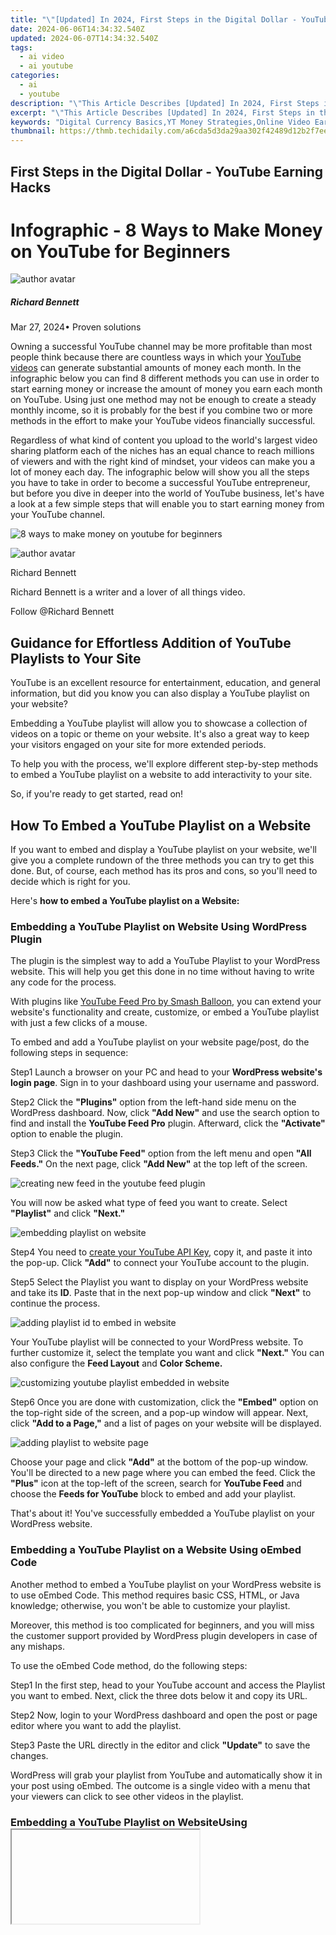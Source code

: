 ```yaml
---
title: "\"[Updated] In 2024, First Steps in the Digital Dollar - YouTube Earning Hacks\""
date: 2024-06-06T14:34:32.540Z
updated: 2024-06-07T14:34:32.540Z
tags:
  - ai video
  - ai youtube
categories:
  - ai
  - youtube
description: "\"This Article Describes [Updated] In 2024, First Steps in the Digital Dollar - YouTube Earning Hacks\""
excerpt: "\"This Article Describes [Updated] In 2024, First Steps in the Digital Dollar - YouTube Earning Hacks\""
keywords: "Digital Currency Basics,YT Money Strategies,Online Video Earnings,Dollar Digital Guide,Tech Finance Tips,Income Through Videos,Earning Dollar Profits"
thumbnail: https://thmb.techidaily.com/a6cda5d3da29aa302f42489d12b2f7ee98a977d6c686fb1e190a7cb786bdcbab.jpg
---
```


## First Steps in the Digital Dollar - YouTube Earning Hacks

# Infographic - 8 Ways to Make Money on YouTube for Beginners

![author avatar](https://images.wondershare.com/filmora/article-images/richard-bennett.jpg)

##### Richard Bennett

 Mar 27, 2024• Proven solutions

Owning a successful YouTube channel may be more profitable than most people think because there are countless ways in which your [YouTube videos](https://tools.techidaily.com/wondershare/filmora/download/) can generate substantial amounts of money each month. In the infographic below you can find 8 different methods you can use in order to start earning money or increase the amount of money you earn each month on YouTube. Using just one method may not be enough to create a steady monthly income, so it is probably for the best if you combine two or more methods in the effort to make your YouTube videos financially successful.

Regardless of what kind of content you upload to the world's largest video sharing platform each of the niches has an equal chance to reach millions of viewers and with the right kind of mindset, your videos can make you a lot of money each day. The infographic below will show you all the steps you have to take in order to become a successful YouTube entrepreneur, but before you dive in deeper into the world of YouTube business, let's have a look at a few simple steps that will enable you to start earning money from your YouTube channel.

![8 ways to make money on youtube for beginners](https://filmora.wondershare.com/youtube-video-editing/8-ways-to-make-money-on-youtube-for-beginners.jpg)

![author avatar](https://images.wondershare.com/filmora/article-images/richard-bennett.jpg)

Richard Bennett

Richard Bennett is a writer and a lover of all things video.

Follow @Richard Bennett


<ins class="adsbygoogle"
     style="display:block"
     data-ad-format="autorelaxed"
     data-ad-client="ca-pub-7571918770474297"
     data-ad-slot="1223367746"></ins>

## Guidance for Effortless Addition of YouTube Playlists to Your Site

YouTube is an excellent resource for entertainment, education, and general information, but did you know you can also display a YouTube playlist on your website?

Embedding a YouTube playlist will allow you to showcase a collection of videos on a topic or theme on your website. It's also a great way to keep your visitors engaged on your site for more extended periods.

To help you with the process, we'll explore different step-by-step methods to embed a YouTube playlist on a website to add interactivity to your site.

So, if you're ready to get started, read on!

## How To Embed a YouTube Playlist on a Website

If you want to embed and display a YouTube playlist on your website, we'll give you a complete rundown of the three methods you can try to get this done. But, of course, each method has its pros and cons, so you'll need to decide which is right for you.

Here's **how to embed a YouTube playlist on a Website:**

### Embedding a YouTube Playlist on Website Using WordPress Plugin

The plugin is the simplest way to add a YouTube Playlist to your WordPress website. This will help you get this done in no time without having to write any code for the process.

With plugins like [YouTube Feed Pro by Smash Balloon](https://smashballoon.com/youtube-feed/), you can extend your website's functionality and create, customize, or embed a YouTube playlist with just a few clicks of a mouse.

To embed and add a YouTube playlist on your website page/post, do the following steps in sequence:

Step1 Launch a browser on your PC and head to your **WordPress website's login page**. Sign in to your dashboard using your username and password.

Step2 Click the **"Plugins"** option from the left-hand side menu on the WordPress dashboard. Now, click **"Add New"** and use the search option to find and install the **YouTube Feed Pro** plugin. Afterward, click the **"Activate"** option to enable the plugin.

Step3 Click the **"YouTube Feed"** option from the left menu and open **"All Feeds."** On the next page, click **"Add New"** at the top left of the screen.

![creating new feed in the youtube feed plugin](https://images.wondershare.com/filmora/article-images/2023/03/creating-new-feed-in-the-youtube-feed-plugin.png)

You will now be asked what type of feed you want to create. Select **"Playlist"** and click **"Next."**

![embedding playlist on website](https://images.wondershare.com/filmora/article-images/2023/03/embedding-playlist-on-website.png)

Step4 You need to [create your YouTube API Key](https://developers.google.com/youtube/v3/getting-started), copy it, and paste it into the pop-up. Click **"Add"** to connect your YouTube account to the plugin.

Step5 Select the Playlist you want to display on your WordPress website and take its **ID**. Paste that in the next pop-up window and click **"Next"** to continue the process.

![adding playlist id to embed in website](https://images.wondershare.com/filmora/article-images/2023/03/adding-playlist-id-to-embed-in-website.png)

Your YouTube playlist will be connected to your WordPress website. To further customize it, select the template you want and click **"Next."** You can also configure the **Feed Layout** and **Color Scheme.**

![customizing youtube playlist embedded in website](https://images.wondershare.com/filmora/article-images/2023/03/customizing-youtube-playlist-embedded-in-website.png)

Step6 Once you are done with customization, click the **"Embed"** option on the top-right side of the screen, and a pop-up window will appear. Next, click **"Add to a Page,"** and a list of pages on your website will be displayed.

![adding playlist to website page](https://images.wondershare.com/filmora/article-images/2023/03/adding-playlist-to-website-page.png)

Choose your page and click **"Add"** at the bottom of the pop-up window. You'll be directed to a new page where you can embed the feed. Click the **"Plus"** icon at the top-left of the screen, search for **YouTube Feed** and choose the **Feeds for YouTube** block to embed and add your playlist.

That's about it! You've successfully embedded a YouTube playlist on your WordPress website.

### Embedding a YouTube Playlist on a Website Using oEmbed Code

Another method to embed a YouTube playlist on your WordPress website is to use oEmbed Code. This method requires basic CSS, HTML, or Java knowledge; otherwise, you won't be able to customize your playlist.

Moreover, this method is too complicated for beginners, and you will miss the customer support provided by WordPress plugin developers in case of any mishaps.

To use the oEmbed Code method, do the following steps:

Step1 In the first step, head to your YouTube account and access the Playlist you want to embed. Next, click the three dots below it and copy its URL.

Step2 Now, login to your WordPress dashboard and open the post or page editor where you want to add the playlist.

Step3 Paste the URL directly in the editor and click **"Update"** to save the changes.

WordPress will grab your playlist from YouTube and automatically show it in your post using oEmbed. The outcome is a single video with a menu that your viewers can click to see other videos in the playlist.

### Embedding a YouTube Playlist on WebsiteUsing <iframe >

Another way to embed a playlist of your YouTube channel on your WordPress site is by using the iFrame code with the following step-by-step instructions:

Step1 In the first step, launch a browser on your desktop or laptop and go to your **YouTube channel.**

Step2 Now, head to the YouTube playlist you want to embed, click the **"Share"** icon, and a pop-up window will appear.

Step3 Choose the **"Embed"** option, and a new lightbox pop-up will appear, having your playlist's embed code. Click **"Copy"** to save the code on your clipboard.

![embedding youtube playlist in website using iframe code](https://images.wondershare.com/filmora/article-images/2023/03/embedding-youtube-playlist-in-website-using-iframe-code.png)

Step4 Log in to your WordPress dashboard and open the page/post editor where you want to embed the playlist. Click the **"Plus"** icon, search for **"custom HTML,"** and select **"Custom HTML block"** to add to the page/post.

Now, paste the iFrame embed code you've copied from YouTube and click "Update" at the top-right of the screen to save the changes and embed your playlist.

This method will also display one video with a menu from where you and your website viewers can access the playlist. Moreover, there are few customization options to change the appearance.

## A Bonus Tip: YouTube Video Maker - Filmora

If you find your YouTube videos as boring and not engaging as other content on your website, we recommend using [Wondershare Filmora](https://tools.techidaily.com/wondershare/filmora/download/) for your next project.

[Free Download](https://tools.techidaily.com/wondershare/filmora/download/) For Win 7 or later(64-bit)

[Free Download](https://tools.techidaily.com/wondershare/filmora/download/) For macOS 10.14 or later

With this software, you can quickly make eye-captivating YouTube videos by recording from a screen or webcam and can edit them using advanced editing features. Filmora also allows you to instantly export your content to YouTube with just a few clicks, which you can later embed into your website.

Some key features of Wondershare Filmora are as follows:

* Advanced video editing features include keyframing, speed ramping, Boris FX, Motion Tracking, Titles, and more.
* Massive library of preset templates, effects, transitions, animations, and royalty-free music.
* Instant [Export](https://tools.techidaily.com/wondershare/filmora/download/) to YouTube channel.
* Record from webcam, screen, and voiceover.
* Simple drag-and-drop interface.

## Conclusion

This article discusses step-by-step methods **to embed a YouTube playlist on a website** using the WordPress plugin, oEmbed code, and iFrame embed code.

Additionally, we've recommended Wondershare Filmora for making engaging and captivating YouTube videos that you can export directly to your channel from the software.

We hope you've found this article informative and can now display your YouTube playlist on your site without hassle.

[Free Download](https://tools.techidaily.com/wondershare/filmora/download/) For Win 7 or later(64-bit)

[Free Download](https://tools.techidaily.com/wondershare/filmora/download/) For macOS 10.14 or later

With this software, you can quickly make eye-captivating YouTube videos by recording from a screen or webcam and can edit them using advanced editing features. Filmora also allows you to instantly export your content to YouTube with just a few clicks, which you can later embed into your website.

Some key features of Wondershare Filmora are as follows:

* Advanced video editing features include keyframing, speed ramping, Boris FX, Motion Tracking, Titles, and more.
* Massive library of preset templates, effects, transitions, animations, and royalty-free music.
* Instant [Export](https://tools.techidaily.com/wondershare/filmora/download/) to YouTube channel.
* Record from webcam, screen, and voiceover.
* Simple drag-and-drop interface.

## Conclusion

This article discusses step-by-step methods **to embed a YouTube playlist on a website** using the WordPress plugin, oEmbed code, and iFrame embed code.

Additionally, we've recommended Wondershare Filmora for making engaging and captivating YouTube videos that you can export directly to your channel from the software.

We hope you've found this article informative and can now display your YouTube playlist on your site without hassle.

<ins class="adsbygoogle"
     style="display:block"
     data-ad-format="autorelaxed"
     data-ad-client="ca-pub-7571918770474297"
     data-ad-slot="1223367746"></ins>

<ins class="adsbygoogle"
     style="display:block"
     data-ad-client="ca-pub-7571918770474297"
     data-ad-slot="8358498916"
     data-ad-format="auto"
     data-full-width-responsive="true"></ins>

<span class="atpl-alsoreadstyle">Also read:</span>
<div><ul>
<li><a href="https://eaxpv-info.techidaily.com/updated-how-to-download-youtube-playlist-step-by-step-for-2024/"><u>[Updated] How to Download YouTube Playlist-Step by Step for 2024</u></a></li>
<li><a href="https://eaxpv-info.techidaily.com/new-2024-approved-how-to-execute-flawless-wirecast-broadcasts-on-youtube/"><u>[New] 2024 Approved  How to Execute Flawless WireCast Broadcasts on YouTube</u></a></li>
<li><a href="https://eaxpv-info.techidaily.com/new-2024-approved-how-to-keep-unwanted-content-away-from-your-computer-and-phone/"><u>[New] 2024 Approved  How to Keep Unwanted Content Away From Your Computer and Phone</u></a></li>
<li><a href="https://eaxpv-info.techidaily.com/updated-in-2024-building-buzz-strategies-for-shaping-your-unique-youtubing-image/"><u>[Updated] In 2024, Building Buzz  Strategies for Shaping Your Unique YouTubing Image</u></a></li>
<li><a href="https://eaxpv-info.techidaily.com/new-monetize-mastery-series-behind-the-scenes-with-carminati-ajay/"><u>[New] Monetize Mastery Series  Behind the Scenes with Carminati (AJay)</u></a></li>
<li><a href="https://eaxpv-info.techidaily.com/updated-in-2024-how-to-make-youtube-banners-and-thumbnails/"><u>[Updated] In 2024, How to Make YouTube Banners and Thumbnails</u></a></li>
<li><a href="https://eaxpv-info.techidaily.com/new-2024-approved-filmmakers-choice-selecting-perfect-lenses-for-youtube-creation/"><u>[New] 2024 Approved  Filmmaker's Choice  Selecting Perfect Lenses for YouTube Creation</u></a></li>
<li><a href="https://eaxpv-info.techidaily.com/new-in-2024-generating-auto-subscribe-urls-for-youtube-channels/"><u>[New] In 2024, Generating Auto Subscribe URLs for YouTube Channels</u></a></li>
<li><a href="https://video-ai-editor.techidaily.com/updated-in-2024-5-best-free-video-rotation-apps-for-iphone-users/"><u>Updated In 2024, 5 Best Free Video Rotation Apps for iPhone Users</u></a></li>
<li><a href="https://sim-unlock.techidaily.com/top-imei-unlokers-for-your-motorola-razr-40-phone-by-drfone-android/"><u>Top IMEI Unlokers for Your Motorola Razr 40 Phone</u></a></li>
<li><a href="https://instagram-video-recordings.techidaily.com/new-2024-approved-soundtrack-synthesis-selecting-audio-for-instagram-visions/"><u>[New] 2024 Approved  Soundtrack Synthesis  Selecting Audio for Instagram Visions</u></a></li>
<li><a href="https://facebook-video-recording.techidaily.com/new-strategies-for-high-roi-engagement-through-fb-animatons/"><u>[New] Strategies for High-ROI Engagement Through FB Animatons</u></a></li>
<li><a href="https://instagram-clips.techidaily.com/updated-the-art-of-crafting-engaging-igtv-titles/"><u>[Updated] The Art of Crafting Engaging IGTV Titles</u></a></li>
<li><a href="https://some-approaches.techidaily.com/updated-taxonomy-of-video-and-film-capture-systems/"><u>[Updated] Taxonomy of Video and Film Capture Systems</u></a></li>
<li><a href="https://instagram-video-recordings.techidaily.com/updated-in-2024-elevate-your-storytelling-borders-for-instagram-videos/"><u>[Updated] In 2024, Elevate Your Storytelling  Borders for Instagram Videos</u></a></li>
<li><a href="https://video-creation-software.techidaily.com/new-mod-video-editor-showdown-the-best-free-options-for-2024/"><u>New MOD Video Editor Showdown The Best Free Options for 2024</u></a></li>
<li><a href="https://extra-support.techidaily.com/updated-shifting-spectrum-skills-pro-tips-unveiled/"><u>[Updated] Shifting Spectrum Skills - Pro Tips Unveiled</u></a></li>
</ul></div>
